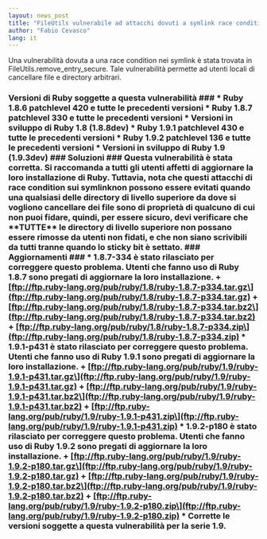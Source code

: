 ```yaml
---
layout: news_post
title: "FileUtils vulnerabile ad attacchi dovuti a symlink race conditions"
author: "Fabio Cevasco"
lang: it
---
```


Una vulnerabilità dovuta a una race condition nei symlink è stata
trovata in FileUtils.remove\_entry\_secure. Tale vulnerabilità permette
ad utenti locali di cancellare file e directory arbitrari.

 ### Versioni di Ruby soggette a questa vulnerabilità ### \* Ruby 1.8.6 patchlevel 420 e tutte le precedenti versioni \* Ruby 1.8.7 patchlevel 330 e tutte le precedenti versioni \* Versioni in sviluppo di Ruby 1.8 (1.8.8dev) \* Ruby 1.9.1 patchlevel 430 e tutte le precedenti versioni \* Ruby 1.9.2 patchlevel 136 e tutte le precedenti versioni \* Versioni in sviluppo di Ruby 1.9 (1.9.3dev) ### Soluzioni ### Questa vulnerabilità è stata corretta. Si raccomanda a tutti gli utenti affetti di aggiornare la loro installazione di Ruby. Tuttavia, nota che questi attacchi di race condition sui symlinknon possono essere evitati quando una qualsiasi delle directory di livello superiore da dove si vogliono cancellare dei file sono di proprietà di qualcuno di cui non puoi fidare, quindi, per essere sicuro, devi verificare che \*\*TUTTE\*\* le directory di livello superiore non possano essere rimosse da utenti non fidati, e che non siano scrivibili da tutti tranne quando lo sticky bit è settato. ### Aggiornamenti ### \* 1.8.7-334 è stato rilasciato per correggere questo problema. Utenti che fanno uso di Ruby 1.8.7 sono pregati di aggiornare la loro installazione. + \[ftp://ftp.ruby-lang.org/pub/ruby/1.8/ruby-1.8.7-p334.tar.gz\](ftp://ftp.ruby-lang.org/pub/ruby/1.8/ruby-1.8.7-p334.tar.gz) + \[ftp://ftp.ruby-lang.org/pub/ruby/1.8/ruby-1.8.7-p334.tar.bz2\](ftp://ftp.ruby-lang.org/pub/ruby/1.8/ruby-1.8.7-p334.tar.bz2) + \[ftp://ftp.ruby-lang.org/pub/ruby/1.8/ruby-1.8.7-p334.zip\](ftp://ftp.ruby-lang.org/pub/ruby/1.8/ruby-1.8.7-p334.zip) \* 1.9.1-p431 è stato rilasciato per correggere questo problema. Utenti che fanno uso di Ruby 1.9.1 sono pregati di aggiornare la loro installazione. + \[ftp://ftp.ruby-lang.org/pub/ruby/1.9/ruby-1.9.1-p431.tar.gz\](ftp://ftp.ruby-lang.org/pub/ruby/1.9/ruby-1.9.1-p431.tar.gz) + \[ftp://ftp.ruby-lang.org/pub/ruby/1.9/ruby-1.9.1-p431.tar.bz2\](ftp://ftp.ruby-lang.org/pub/ruby/1.9/ruby-1.9.1-p431.tar.bz2) + \[ftp://ftp.ruby-lang.org/pub/ruby/1.9/ruby-1.9.1-p431.zip\](ftp://ftp.ruby-lang.org/pub/ruby/1.9/ruby-1.9.1-p431.zip) \* 1.9.2-p180 è stato rilasciato per correggere questo problema. Utenti che fanno uso di Ruby 1.9.2 sono pregati di aggiornare la loro installazione. + \[ftp://ftp.ruby-lang.org/pub/ruby/1.9/ruby-1.9.2-p180.tar.gz\](ftp://ftp.ruby-lang.org/pub/ruby/1.9/ruby-1.9.2-p180.tar.gz) + \[ftp://ftp.ruby-lang.org/pub/ruby/1.9/ruby-1.9.2-p180.tar.bz2\](ftp://ftp.ruby-lang.org/pub/ruby/1.9/ruby-1.9.2-p180.tar.bz2) + \[ftp://ftp.ruby-lang.org/pub/ruby/1.9/ruby-1.9.2-p180.zip\](ftp://ftp.ruby-lang.org/pub/ruby/1.9/ruby-1.9.2-p180.zip) \* Corrette le versioni soggette a questa vulnerabilità per la serie 1.9. 
